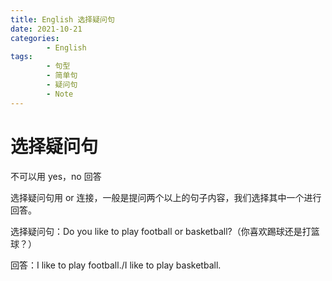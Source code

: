 ```yaml
---
title: English 选择疑问句
date: 2021-10-21
categories:
        - English
tags:
        - 句型
        - 简单句
        - 疑问句
        - Note
---
```


# 选择疑问句

不可以用 yes，no 回答

选择疑问句用 or 连接，一般是提问两个以上的句子内容，我们选择其中一个进行回答。

选择疑问句：Do you like to play football or basketball?（你喜欢踢球还是打篮球？）

回答：I like to play football./I like to play basketball.
